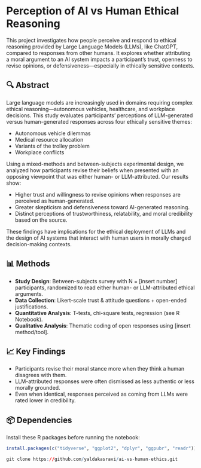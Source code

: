 # Perception of AI vs Human Ethical Reasoning

This project investigates how people perceive and respond to ethical reasoning provided by Large Language Models (LLMs), like ChatGPT, compared to responses from other humans. It explores whether attributing a moral argument to an AI system impacts a participant’s trust, openness to revise opinions, or defensiveness—especially in ethically sensitive contexts.

## 🔍 Abstract

Large language models are increasingly used in domains requiring complex ethical reasoning—autonomous vehicles, healthcare, and workplace decisions. This study evaluates participants’ perceptions of LLM-generated versus human-generated responses across four ethically sensitive themes:
- Autonomous vehicle dilemmas
- Medical resource allocation
- Variants of the trolley problem
- Workplace conflicts

Using a mixed-methods and between-subjects experimental design, we analyzed how participants revise their beliefs when presented with an opposing viewpoint that was either human- or LLM-attributed. Our results show:
- Higher trust and willingness to revise opinions when responses are perceived as human-generated.
- Greater skepticism and defensiveness toward AI-generated reasoning.
- Distinct perceptions of trustworthiness, relatability, and moral credibility based on the source.

These findings have implications for the ethical deployment of LLMs and the design of AI systems that interact with human users in morally charged decision-making contexts.


## 📊 Methods

- **Study Design**: Between-subjects survey with N = [insert number] participants, randomized to read either human- or LLM-attributed ethical arguments.
- **Data Collection**: Likert-scale trust & attitude questions + open-ended justifications.
- **Quantitative Analysis**: T-tests, chi-square tests, regression (see R Notebook).
- **Qualitative Analysis**: Thematic coding of open responses using [insert method/tool].

## 📈 Key Findings

- Participants revise their moral stance more when they think a human disagrees with them.
- LLM-attributed responses were often dismissed as less authentic or less morally grounded.
- Even when identical, responses perceived as coming from LLMs were rated lower in credibility.

## 📦 Dependencies

Install these R packages before running the notebook:

```r
install.packages(c("tidyverse", "ggplot2", "dplyr", "ggpubr", "readr"))

git clone https://github.com/yaldakasravi/ai-vs-human-ethics.git


